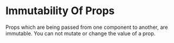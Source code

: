 # Immutability Of Props

Props which are being passed from one component to another, are immutable.
You can not mutate or change the value of a prop.